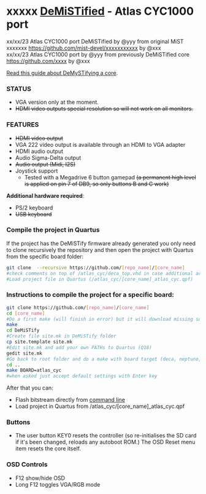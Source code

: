 # xxxxx  [DeMiSTified](https://github.com/robinsonb5/DeMiSTify) - Atlas CYC1000 port

xx/xx/23 Atlas CYC1000 port DeMiSTified by @yyy from original MiST xxxxxxx https://github.com/mist-devel/xxxxxxxxxxx by @xxx   
xx/xx/23 Atlas CYC1000 port by @yyy from previously DeMiSTified core https://github.com/xxxx by @xxx   

[Read this guide about DeMySTifying a core](https://github.com/DECAfpga/DECA_board/tree/main/Tutorials/DeMiSTify).

### STATUS

* VGA version only at the moment.
* ~~HDMI video outputs special resolution so will not work on all monitors.~~ 

### FEATURES

* ~~HDMI video output~~
* VGA 222 video output is available through an HDMI to VGA adapter
* HDMI audio output
* Audio Sigma-Delta output
* ~~Audio output (Midi, I2S)~~
* Joystick support
  * Tested with a Megadrive 6 button gamepad ~~(a permanent high level is applied on pin 7 of DB9, so only buttons B and C work)~~


**Additional hardware required**:

* PS/2 keyboard 
* ~~USB keyboard~~ 

### Compile the project in Quartus

If the project has the DeMiSTify firmware already generated you only need to clone recursively the repository and then open the project with Quartus from the specific board folder:

```sh
git clone  --recursive https://github.com/[repo_name]/[core_name]
#check comments on top of /atlas_cyc/deca_top.vhd in case additional actions are needed
#Load project file in Quartus (/atlas_cyc/[core_name]_atlas_cyc.qpf)
```

### Instructions to compile the project for a specific board:

```sh
git clone https://github.com/[repo_name]/[core_name]
cd [core_name]
#Do a first make (will finish in error) but it will download missing submodules 
make
cd DeMiSTify
#Create file site.mk in DeMiSTify folder 
cp site.template site.mk
#Edit site.mk and add your own PATHs to Quartus (Q18)
gedit site.mk
#Go back to root folder and do a make with board target (deca, neptuno, uareloaded, atlas_cyc, ...). If not specified it will compile for all targets.
cd ..
make BOARD=atlas_cyc
#when asked just accept default settings with Enter key
```

After that you can:

* Flash bitstream directly from [command line](https://github.com/DECAfpga/DECA_binaries#flash-bitstream-to-fgpa-with-quartus)
* Load project in Quartus from /atlas_cyc/[core_name]_atlas_cyc.qpf

### Buttons

* The user button KEY0 resets the controller (so re-initialises the SD card if it's been changed, reloads any autoboot ROM.) The OSD Reset menu item resets the core itself.

### OSD Controls

* F12 show/hide OSD 
* Long F12 toggles VGA/RGB mode

